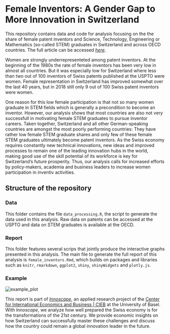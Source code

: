 # Female Inventors: A Gender Gap to More Innovation in Switzerland 
This repository contains data and code for analysis focusing on the the share of female patent inventors and Science, Technology, Engineering or Mathematics (so-called STEM) graduates in Switzerland and across OECD countries. The full article can be accessed <a href = https://innoscape.de/female_share/en/female_inventors.html target = “_blank”>*here*</a>.

Women are strongly underrepresenteted among patent inventors. At the beginning of the 1980s the rate of female inventors has been very low in almost all countries. But it was especially low for Switzerland where less than two out of 100 inventors of Swiss patents published at the USPTO were women. Female representation in Switzerland has improved somewhat over the last 40 years, but in 2018 still only 9 out of 100 Swiss patent inventors were women.

One reason for this low female participation is that not so many women graduate in STEM fields which is generally a precondition to become an inventor. However, our analysis shows that most countries are also not very successfull in motivating female STEM graduates to pursue inventor careers. Taken together, Switzerland and all other German-speaking countries are amongst the most poorly performing countries: They have rather low female STEM graduate shares and only few of these female STEM graduates ultimately become patent inventors. As the Swiss economy requires constantly new technical innovations, new ideas and improved processes to remain one of the leading innovation hubs in the world, making good use of the skill potential of its workforce is key for Switzerland’s future prosperity. Thus, our analysis calls for increased efforts by policy-makers, academia and business leaders to increase women participation in inventiv activities.

## Structure of the repository

### Data
This folder contains the file `data_processing.R`, the script to generate the data used in this analysis. Raw data on patents can be accessed at the USPTO and data on STEM graduates is available at the OECD.

### Report
This folder features several scrips that jointly produce the interactive graphs presented in this analysis. The main file to generate the full report of this analysis is `female_inventors.Rmd`, which builds on packages and libraries such as `knitr`, `rmarkdown`, `ggplot2`, `shiny`, `shinyWidgets` and `plotly.js`.

### Example
![example_plot](xxxxxx.png)





This report is part of <a href = http://innoscape.ch/ target = “_blank”>*Innoscape*</a>, an applied research project of the <a href = https://cieb.unibas.ch target = “_blank”>Center for International Economics and Business | CIEB</a> at the University of Basel. With *Innoscape*, we analyze how well prepared the Swiss economy is for the transformations of the 21st century. We provide economic insights on how Switzerland can successfully master these challenges and discuss how the country could remain a global innovation leader in the future.

